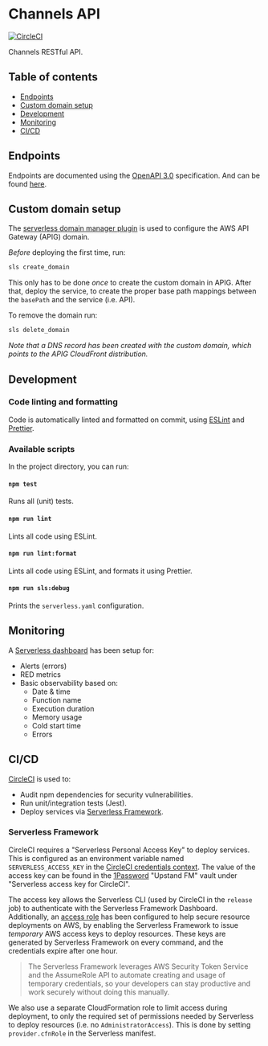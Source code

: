 # Channels API

[![CircleCI](https://circleci.com/gh/upstandfm/channels-api.svg?style=svg)](https://circleci.com/gh/upstandfm/channels-api)

Channels RESTful API.

## Table of contents

- [Endpoints](#endpoints)
- [Custom domain setup](#custom-domain-setup)
- [Development](#development)
- [Monitoring](#monitoring)
- [CI/CD](#cicd)

## Endpoints

Endpoints are documented using the [OpenAPI 3.0](https://app.swaggerhub.com/help/tutorials/openapi-3-tutorial) specification. And can be found [here](https://app.swaggerhub.com/apis-docs/upstandfm/API/1.0.0#/).

## Custom domain setup

The [serverless domain manager plugin](https://github.com/amplify-education/serverless-domain-manager#readme) is used to configure the AWS API Gateway (APIG) domain.

_Before_ deploying the first time, run:

```sh
sls create_domain
```

This only has to be done _once_ to create the custom domain in APIG. After that, deploy the service, to create the proper base path mappings between the `basePath` and the service (i.e. API).

To remove the domain run:

```sh
sls delete_domain
```

_Note that a DNS record has been created with the custom domain, which points to the APIG CloudFront distribution._

## Development

### Code linting and formatting

Code is automatically linted and formatted on commit, using [ESLint](https://eslint.org/) and [Prettier](https://prettier.io/).

### Available scripts

In the project directory, you can run:

#### `npm test`

Runs all (unit) tests.

#### `npm run lint`

Lints all code using ESLint.

#### `npm run lint:format`

Lints all code using ESLint, and formats it using Prettier.

#### `npm run sls:debug`

Prints the `serverless.yaml` configuration.

## Monitoring

A [Serverless dashboard](https://dashboard.serverless.com/tenants/upstandfm/applications/channels-api/services/channels-api/stage/prod/region/eu-central-1#service-overview=overview) has been setup for:

- Alerts (errors)
- RED metrics
- Basic observability based on:
  - Date & time
  - Function name
  - Execution duration
  - Memory usage
  - Cold start time
  - Errors

## CI/CD

[CircleCI](https://circleci.com/gh/organizations/upstandfm) is used to:

- Audit npm dependencies for security vulnerabilities.
- Run unit/integration tests (Jest).
- Deploy services via [Serverless Framework](https://serverless.com).

### Serverless Framework

CircleCI requires a "Serverless Personal Access Key" to deploy services. This is configured as an environment variable named `SERVERLESS_ACCESS_KEY` in the [CircleCI credentials context](https://circleci.com/gh/organizations/upstandfm/settings#contexts/400c57df-2f9a-46e3-88d8-dd598b88fd19).
The value of the access key can be found in the [1Password](https://1password.com/) "Upstand FM" vault under "Serverless access key for CircleCI".

The access key allows the Serverless CLI (used by CircleCI in the `release` job) to authenticate with the Serverless Framework Dashboard.<br/>
Additionally, an [access role](https://serverless.com/framework/docs/dashboard/access-roles/) has been configured to help secure resource deployments on AWS, by enabling the Serverless Framework to issue _temporary_ AWS access keys to deploy resources. These keys are generated by Serverless Framework on every command, and the credentials expire after one hour.

> The Serverless Framework leverages AWS Security Token Service and the AssumeRole API to automate creating and usage of temporary credentials, so your developers can stay productive and work securely without doing this manually.

We also use a separate CloudFormation role to limit access during deployment, to only the required set of permissions needed by Serverless to deploy resources (i.e. no `AdministratorAccess`). This is done by setting `provider.cfnRole` in the Serverless manifest.
